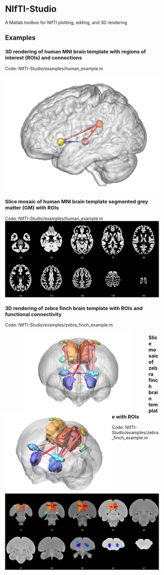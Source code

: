 # NIfTI-Studio
A Matlab toolbox for NIfTI plotting, editing, and 3D rendering

## Examples
### 3D rendering of human MNI brain template with regions of interest (ROIs) and connections
Code:  NIfTI-Studio/examples/human_example.m
<p align="middle"><img align="middle" src="https://github.com/elayden/NIfTI-Studio/blob/dev/examples/human_brain_3d_rois_connections.png" width="850 hspace="20" /> </p>    

### Slice mosaic of human MNI brain template segmented grey matter (GM) with ROIs
Code:  NIfTI-Studio/examples/human_example.m
![Human Example - Mosaic](https://github.com/elayden/NIfTI-Studio/blob/dev/examples/human_brain_mosaic_axial.png)

### 3D rendering of zebra finch brain template with ROIs and functional connectivity
Code:  NIfTI-Studio/examples/zebra_finch_example.m

<p align="middle"><img align="left" src="https://github.com/elayden/NIfTI-Studio/blob/dev/examples/zebra_finch_brain_3d_rois_connections.png" width="350" hspace="60" /> <img align="left" src="https://github.com/elayden/NIfTI-Studio/blob/dev/examples/zebra_finch_brain_3d_rois_connections_2.png" width="350 hspace="60" />                                                                                                                  </p>           
  
### Slice mosaic of zebra finch brain template with ROIs
Code:  NIfTI-Studio/examples/zebra_finch_example.m
![Zebra Finch Example - Mosaic](https://github.com/elayden/NIfTI-Studio/blob/dev/examples/zebra_finch_brain_mosaic_coronal.png)
